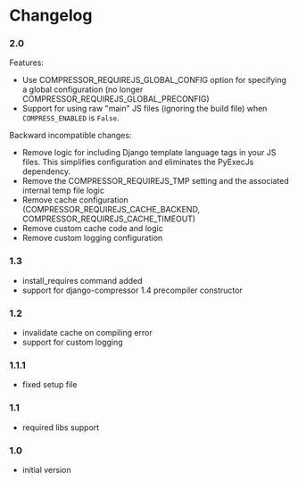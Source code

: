 Changelog
=========

### 2.0
Features:
* Use COMPRESSOR_REQUIREJS_GLOBAL_CONFIG option for specifying a global
  configuration (no longer COMPRESSOR_REQUIREJS_GLOBAL_PRECONFIG)
* Support for using raw "main" JS files (ignoring the build file) when
  `COMPRESS_ENABLED` is `False`.

Backward incompatible changes:
* Remove logic for including Django template language tags in your JS files.
  This simplifies configuration and eliminates the PyExecJs dependency.
* Remove the COMPRESSOR_REQUIREJS_TMP setting and the associated internal temp
  file logic
* Remove cache configuration (COMPRESSOR_REQUIREJS_CACHE_BACKEND,
  COMPRESSOR_REQUIREJS_CACHE_TIMEOUT)
* Remove custom cache code and logic
* Remove custom logging configuration

### 1.3
* install_requires command added
* support for django-compressor 1.4 precompiler constructor

### 1.2
* invalidate cache on compiling error
* support for custom logging

### 1.1.1
* fixed setup file

### 1.1
* required libs support

### 1.0
* initial version
